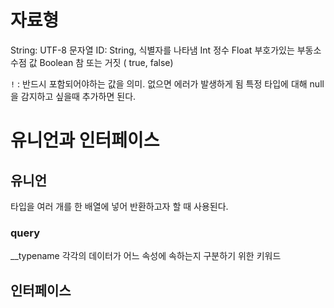 # 자료형

String: UTF-8 문자열
ID: String, 식별자를 나타냄
Int 정수
Float 부호가있는 부동소수점 값
Boolean 참 또는 거짓 ( true, false)

`!` : 반드시 포함되어야하는 값을 의미. 없으면 에러가 발생하게 됨
특정 타입에 대해 null을 감지하고 싶을때 추가하면 된다.

# 유니언과 인터페이스

## 유니언

타입을 여러 개를 한 배열에 넣어 반환하고자 할 때 사용된다.

### query

\_\_typename
각각의 데이터가 어느 속성에 속하는지 구분하기 위한 키워드

## 인터페이스
